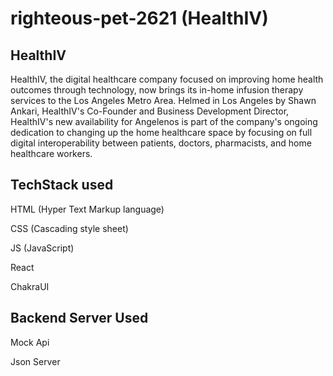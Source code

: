 # righteous-pet-2621 (HealthIV)

## HealthIV

HealthIV, the digital healthcare company focused on improving home health outcomes through technology, now brings its in-home infusion therapy services to the Los Angeles Metro Area. Helmed in Los Angeles by Shawn Ankari, HealthIV's Co-Founder and Business Development Director, HealthIV's new availability for Angelenos is part of the company's ongoing dedication to changing up the home healthcare space by focusing on full digital interoperability between patients, doctors, pharmacists, and home healthcare workers.

## TechStack used

HTML (Hyper Text Markup language)

CSS (Cascading style sheet)

JS (JavaScript)

React 

ChakraUI

## Backend Server Used

Mock Api

Json Server
